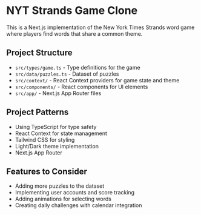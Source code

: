 <!-- Use this file to provide workspace-specific custom instructions to Copilot. For more details, visit https://code.visualstudio.com/docs/copilot/copilot-customization#_use-a-githubcopilotinstructionsmd-file -->

# NYT Strands Game Clone

This is a Next.js implementation of the New York Times Strands word game where players find words that share a common theme.

## Project Structure

- `src/types/game.ts` - Type definitions for the game
- `src/data/puzzles.ts` - Dataset of puzzles
- `src/context/` - React Context providers for game state and theme
- `src/components/` - React components for UI elements 
- `src/app/` - Next.js App Router files

## Project Patterns

- Using TypeScript for type safety
- React Context for state management
- Tailwind CSS for styling
- Light/Dark theme implementation
- Next.js App Router

## Features to Consider

- Adding more puzzles to the dataset
- Implementing user accounts and score tracking
- Adding animations for selecting words
- Creating daily challenges with calendar integration